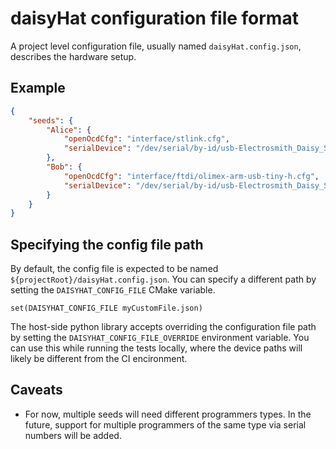 # daisyHat configuration file format

A project level configuration file, usually named `daisyHat.config.json`, describes the hardware setup.

## Example

```json
{
    "seeds": {
        "Alice": {
            "openOcdCfg": "interface/stlink.cfg",
            "serialDevice": "/dev/serial/by-id/usb-Electrosmith_Daisy_Seed_Built_In_346135793139-if00"
        },
        "Bob": {
            "openOcdCfg": "interface/ftdi/olimex-arm-usb-tiny-h.cfg",
            "serialDevice": "/dev/serial/by-id/usb-Electrosmith_Daisy_Seed_Built_In_652347574563-if00"
        }
    }
}
```

## Specifying the config file path

By default, the config file is expected to be named `${projectRoot}/daisyHat.config.json`. 
You can specify a different path by setting the `DAISYHAT_CONFIG_FILE` CMake variable.

```
set(DAISYHAT_CONFIG_FILE myCustomFile.json)
```

The host-side python library accepts overriding the configuration file path by setting the `DAISYHAT_CONFIG_FILE_OVERRIDE` environment variable.
You can use this while running the tests locally, where the device paths will likely be different from the CI encironment.

## Caveats

- For now, multiple seeds will need different programmers types. In the future, support for multiple programmers of the same type via serial numbers will be added.